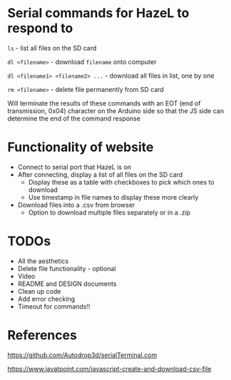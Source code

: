 # Serial commands for HazeL to respond to
`ls` - list all files on the SD card

`dl <filename>` - download `filename` onto computer

`dl <filename1> <filename2> ...` - download all files in list, one by one

`rm <filename>` - delete file permanently from SD card

Will terminate the results of these commands with an EOT (end of transmission, 0x04) character on the Arduino side so that the JS side can determine the end of the command response

# Functionality of website
- Connect to serial port that HazeL is on
- After connecting, display a list of all files on the SD card
    * Display these as a table with checkboxes to pick which ones to download
    * Use timestamp in file names to display these more clearly
- Download files into a .csv from browser
    * Option to download multiple files separately or in a .zip

# TODOs
- All the aesthetics
- Delete file functionality - optional
- Video
- README and DESIGN documents
- Clean up code
- Add error checking
-   Timeout for commands!!

# References

https://github.com/Autodrop3d/serialTerminal.com

https://www.javatpoint.com/javascript-create-and-download-csv-file